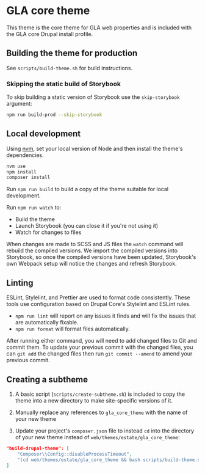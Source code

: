 # GLA core theme

This theme is the core theme for GLA web properties and is included with the GLA
core Drupal install profile.

## Building the theme for production

See `scripts/build-theme.sh` for build instructions.

### Skipping the static build of Storybook

To skip building a static version of Storybook use the `skip-storybook`
argument:

```bash
npm run build-prod --skip-storybook
```

## Local development

Using [nvm](https://github.com/nvm-sh/nvm), set your local version of Node and
then install the theme's dependencies.

```bash
nvm use
npm install
composer install
```

Run `npm run build` to build a copy of the theme suitable for local development.

Run `npm run watch` to:

- Build the theme
- Launch Storybook (you can close it if you're not using it)
- Watch for changes to files

When changes are made to SCSS and JS files the `watch` command will rebuild the
compiled versions. We import the compiled versions into Storybook, so once the
compiled versions have been updated, Storybook's own Webpack setup will notice
the changes and refresh Storybook.

## Linting

ESLint, Stylelint, and Prettier are used to format code consistently. These
tools use configuration based on Drupal Core's Stylelint and ESLint rules.

- `npm run lint` will report on any issues it finds and will fix the issues that
  are automatically fixable.
- `npm run format` will format files automatically.

After running either command, you will need to add changed files to Git and
commit them. To update your previous commit with the changed files, you can
`git add` the changed files then run `git commit --amend` to amend your previous
commit.

## Creating a subtheme

1. A basic script (`scripts/create-subtheme.sh`) is included to copy the theme
   into a new directory to make site-specific versions of it.

2. Manually replace any references to `gla_core_theme` with the name of your new
   theme

3. Update your project's `composer.json` file to instead `cd` into the directory
   of your new theme instead of `web/themes/estate/gla_core_theme`:

```json
"build-drupal-theme": [
    "Composer\\Config::disableProcessTimeout",
    "(cd web/themes/estate/gla_core_theme && bash scripts/build-theme.sh)"
]
```
